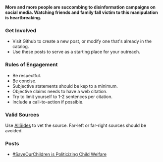 **More and more people are succombing to disinformation campaigns on social media. Watching friends and family fall victim to this manipulation is heartbreaking.**

### Get Involved
- Visit Github to create a new post, or modify one that's already in the catalog.
- Use these posts to serve as a starting place for your outreach.

### Rules of Engagement
- Be respectful.
- Be concise.
- Subjective statements should be kep to a minimum.
- Objective claims needs to have a web citation.
- Try to limit yourself to 1-2 sentences per citation.
- Include a call-to-action if possible.

### Valid Sources

Use [AllSides](https://www.allsides.com/unbiased-balanced-news) to vet the source. Far-left or far-right sources should be avoided.

### Posts

- [#SaveOurChildren is Politicizing Child Welfare](/omnifact_web/save-our-children-is-politicizing-child-welfare/)
